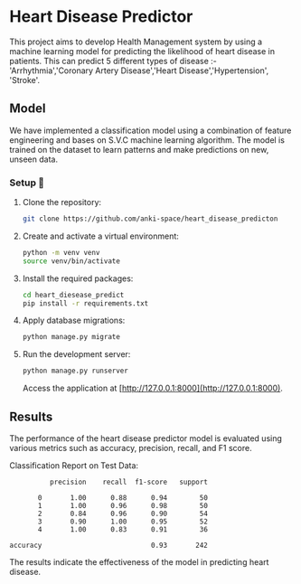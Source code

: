 # Heart Disease Predictor

This project aims to develop Health Management system by using a machine learning model for predicting the likelihood of heart disease in patients. This can predict 5 different types of disease :- 'Arrhythmia','Coronary Artery Disease','Heart Disease','Hypertension', 'Stroke'.


## Model

We have implemented a classification model using a combination of feature engineering and bases on S.V.C machine learning algorithm. The model is trained on the dataset to learn patterns and make predictions on new, unseen data.

### Setup 🔧

1. Clone the repository:

    ```bash
    git clone https://github.com/anki-space/heart_disease_predicton
    ```

2. Create and activate a virtual environment:

    ```bash
    python -m venv venv
    source venv/bin/activate
    ```

3. Install the required packages:

    ```bash
    cd heart_diesease_predict
    pip install -r requirements.txt
    ```

4. Apply database migrations:

    ```bash
    python manage.py migrate
    ```

5. Run the development server:

    ```bash
    python manage.py runserver
    ```

    Access the application at [http://127.0.0.1:8000](http://127.0.0.1:8000).



## Results

The performance of the heart disease predictor model is evaluated using various metrics such as accuracy, precision, recall, and F1 score. 

Classification Report on Test Data:

              precision    recall  f1-score   support

           0       1.00      0.88      0.94        50
           1       1.00      0.96      0.98        50
           2       0.84      0.96      0.90        54
           3       0.90      1.00      0.95        52
           4       1.00      0.83      0.91        36

    accuracy                           0.93       242


The results indicate the effectiveness of the model in predicting heart disease.



